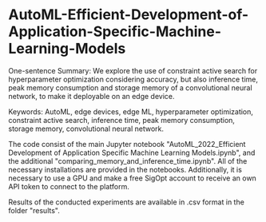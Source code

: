 # AutoML-Efficient-Development-of-Application-Specific-Machine-Learning-Models

One-sentence Summary: We explore the use of constraint active search for hyperparameter optimization considering accuracy, but also inference time, peak memory consumption and storage memory of a convolutional neural network, to make it deployable on an edge device. 
  
Keywords: AutoML, edge devices, edge ML, hyperparameter optimization, constraint active search, inference time, peak memory consumption, storage memory, convolutional neural network.

The code consist of the main Jupyter notebook "AutoML_2022_Efficient Development of Application Specific Machine Learning Models.ipynb", and the additional "comparing_memory_and_inference_time.ipynb". All of the necessary installations are provided in the notebooks. Additionally, it is necessary to use a GPU and make a free SigOpt account to receive an own API token to connect to the platform.

Results of the conducted experiments are available in .csv format in the folder "results".
